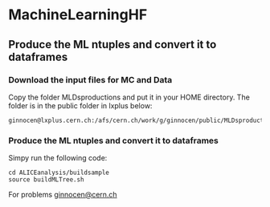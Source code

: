# MachineLearningHF


## Produce the ML ntuples and convert it to dataframes

### Download the input files for MC and Data
Copy the folder MLDsproductions and put it in your HOME directory. The folder is in the public folder in lxplus below:
```
ginnocen@lxplus.cern.ch:/afs/cern.ch/work/g/ginnocen/public/MLDsproductions
```
### Produce the ML ntuples and convert it to dataframes
Simpy run the following code:
```
cd ALICEanalysis/buildsample
source buildMLTree.sh
```
For problems ginnocen@cern.ch
